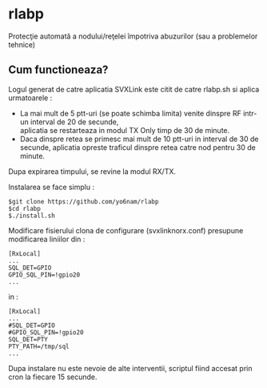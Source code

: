 # rlabp
Protecţie automată a nodului/reţelei împotriva abuzurilor (sau a problemelor tehnice)

## Cum functioneaza?
Logul generat de catre aplicatia SVXLink este citit de catre rlabp.sh si aplica urmatoarele :  
- La mai mult de 5 ptt-uri (se poate schimba limita) venite dinspre RF intr-un interval de 20 de secunde,  
aplicatia se restarteaza in modul TX Only timp de 30 de minute.  
- Daca dinspre retea se primesc mai mult de 10 ptt-uri in interval de 30 de secunde, aplicatia opreste traficul dinspre retea catre nod pentru 30 de minute.  

Dupa expirarea timpului, se revine la modul RX/TX.
  
Instalarea se face simplu :
~~~ \
$git clone https://github.com/yo6nam/rlabp  
$cd rlabp  
$./install.sh  
~~~
  
Modificare fisierului clona de configurare (svxlinknorx.conf) presupune modificarea liniilor din : 
~~~ \
[RxLocal]
...  
SQL_DET=GPIO  
GPIO_SQL_PIN=!gpio20  
...  
~~~
  
in :
~~~ \
[RxLocal]
...  
#SQL_DET=GPIO  
#GPIO_SQL_PIN=!gpio20  
SQL_DET=PTY  
PTY_PATH=/tmp/sql  
...  
~~~
  
Dupa instalare nu este nevoie de alte interventii, scriptul fiind accesat prin cron la fiecare 15 secunde.  
